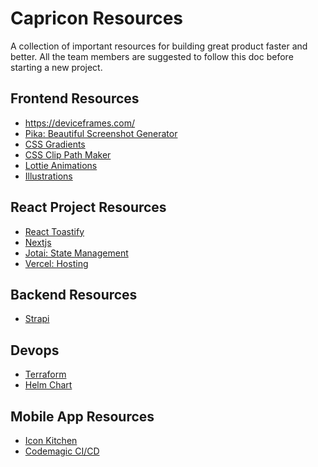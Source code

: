 # Capricon Resources
A collection of important resources for building great product faster and better. All the team members are suggested to follow this doc
before starting a new project.

## Frontend Resources
- https://deviceframes.com/
- [Pika: Beautiful Screenshot Generator](https://pika.style/)
- [CSS Gradients](https://cssgradient.io/)
- [CSS Clip Path Maker](https://bennettfeely.com/clippy/)
- [Lottie Animations](https://lottiefiles.com/featured)
- [Illustrations](https://www.freepik.com/)

## React Project Resources
- [React Toastify](https://www.npmjs.com/package/react-toastify)
- [Nextjs](https://nextjs.org/)
- [Jotai: State Management](https://jotai.org/)
- [Vercel: Hosting](https://vercel.com/)

## Backend Resources
- [Strapi](https://strapi.io/)

## Devops
- [Terraform](https://www.terraform.io/)
- [Helm Chart](https://helm.sh/)

## Mobile App Resources
- [Icon Kitchen](https://icon.kitchen/)
- [Codemagic CI/CD](https://codemagic.io)
